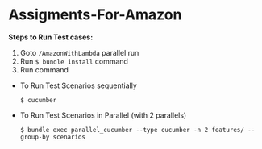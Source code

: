 # Assigments-For-Amazon

**Steps to Run Test cases:**
  1. Goto ```/AmazonWithLambda``` parallel run
  2. Run ```$ bundle install``` command 
  3. Run command
   * To Run Test Scenarios sequentially
   
     ```$ cucumber```    
     
   * To Run Test Scenarios in Parallel (with 2 parallels)
   
     ```$ bundle exec parallel_cucumber --type cucumber -n 2 features/ --group-by scenarios```
